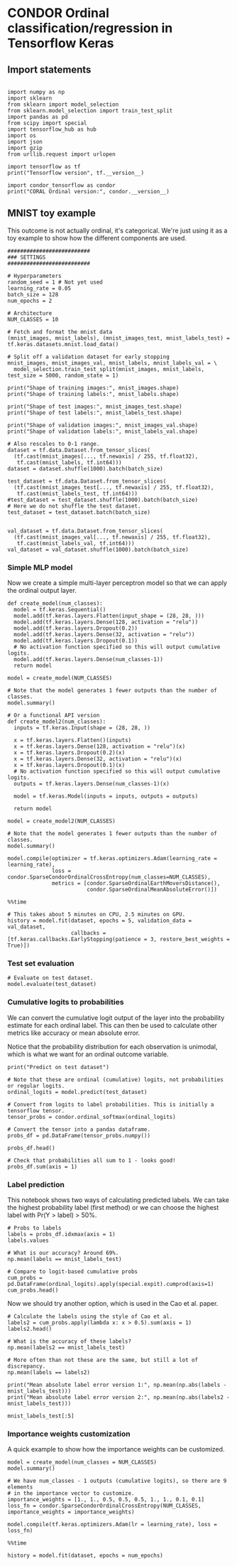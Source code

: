 # CONDOR Ordinal classification/regression in Tensorflow Keras 


## Import statements


```

import numpy as np
import sklearn
from sklearn import model_selection
from sklearn.model_selection import train_test_split
import pandas as pd
from scipy import special
import tensorflow_hub as hub
import os
import json
import gzip
from urllib.request import urlopen

import tensorflow as tf
print("Tensorflow version", tf.__version__)

import condor_tensorflow as condor
print("CORAL Ordinal version:", condor.__version__)
```

## MNIST toy example

This outcome is not actually ordinal, it's categorical. We're just using it as a toy example to show how the different components are used.


```
##########################
### SETTINGS
##########################

# Hyperparameters
random_seed = 1 # Not yet used
learning_rate = 0.05
batch_size = 128
num_epochs = 2

# Architecture
NUM_CLASSES = 10
```


```
# Fetch and format the mnist data
(mnist_images, mnist_labels), (mnist_images_test, mnist_labels_test) = tf.keras.datasets.mnist.load_data()

# Split off a validation dataset for early stopping
mnist_images, mnist_images_val, mnist_labels, mnist_labels_val = \
  model_selection.train_test_split(mnist_images, mnist_labels, test_size = 5000, random_state = 1)

print("Shape of training images:", mnist_images.shape)
print("Shape of training labels:", mnist_labels.shape)

print("Shape of test images:", mnist_images_test.shape)
print("Shape of test labels:", mnist_labels_test.shape)

print("Shape of validation images:", mnist_images_val.shape)
print("Shape of validation labels:", mnist_labels_val.shape)

# Also rescales to 0-1 range.
dataset = tf.data.Dataset.from_tensor_slices(
  (tf.cast(mnist_images[..., tf.newaxis] / 255, tf.float32),
   tf.cast(mnist_labels, tf.int64)))
dataset = dataset.shuffle(1000).batch(batch_size)

test_dataset = tf.data.Dataset.from_tensor_slices(
  (tf.cast(mnist_images_test[..., tf.newaxis] / 255, tf.float32),
   tf.cast(mnist_labels_test, tf.int64)))
#test_dataset = test_dataset.shuffle(1000).batch(batch_size)
# Here we do not shuffle the test dataset.
test_dataset = test_dataset.batch(batch_size)


val_dataset = tf.data.Dataset.from_tensor_slices(
  (tf.cast(mnist_images_val[..., tf.newaxis] / 255, tf.float32),
   tf.cast(mnist_labels_val, tf.int64)))
val_dataset = val_dataset.shuffle(1000).batch(batch_size)
```

### Simple MLP model



Now we create a simple multi-layer perceptron model so that we can apply the ordinal output layer.


```
def create_model(num_classes):
  model = tf.keras.Sequential()
  model.add(tf.keras.layers.Flatten(input_shape = (28, 28, )))
  model.add(tf.keras.layers.Dense(128, activation = "relu"))
  model.add(tf.keras.layers.Dropout(0.2))
  model.add(tf.keras.layers.Dense(32, activation = "relu"))
  model.add(tf.keras.layers.Dropout(0.1))
  # No activation function specified so this will output cumulative logits.
  model.add(tf.keras.layers.Dense(num_classes-1))
  return model

model = create_model(NUM_CLASSES)

# Note that the model generates 1 fewer outputs than the number of classes. 
model.summary()
```


```
# Or a functional API version
def create_model2(num_classes):
  inputs = tf.keras.Input(shape = (28, 28, ))

  x = tf.keras.layers.Flatten()(inputs)
  x = tf.keras.layers.Dense(128, activation = "relu")(x)
  x = tf.keras.layers.Dropout(0.2)(x)
  x = tf.keras.layers.Dense(32, activation = "relu")(x)
  x = tf.keras.layers.Dropout(0.1)(x)
  # No activation function specified so this will output cumulative logits.
  outputs = tf.keras.layers.Dense(num_classes-1)(x)

  model = tf.keras.Model(inputs = inputs, outputs = outputs)

  return model

model = create_model2(NUM_CLASSES)

# Note that the model generates 1 fewer outputs than the number of classes. 
model.summary()
```


```
model.compile(optimizer = tf.keras.optimizers.Adam(learning_rate = learning_rate),
              loss = condor.SparseCondorOrdinalCrossEntropy(num_classes=NUM_CLASSES),
              metrics = [condor.SparseOrdinalEarthMoversDistance(),
                         condor.SparseOrdinalMeanAbsoluteError()])
```


```
%%time

# This takes about 5 minutes on CPU, 2.5 minutes on GPU.
history = model.fit(dataset, epochs = 5, validation_data = val_dataset,
                    callbacks = [tf.keras.callbacks.EarlyStopping(patience = 3, restore_best_weights = True)])
```

### Test set evaluation


```
# Evaluate on test dataset.
model.evaluate(test_dataset)
```

### Cumulative logits to probabilities

We can convert the cumulative logit output of the layer into the probability estimate for each ordinal label. This can then be used to calculate other metrics like accuracy or mean absolute error.

Notice that the probability distribution for each observation is unimodal, which is what we want for an ordinal outcome variable.


```
print("Predict on test dataset")

# Note that these are ordinal (cumulative) logits, not probabilities or regular logits.
ordinal_logits = model.predict(test_dataset)

# Convert from logits to label probabilities. This is initially a tensorflow tensor.
tensor_probs = condor.ordinal_softmax(ordinal_logits)

# Convert the tensor into a pandas dataframe.
probs_df = pd.DataFrame(tensor_probs.numpy())

probs_df.head()
```


```
# Check that probabilities all sum to 1 - looks good!
probs_df.sum(axis = 1)
```

### Label prediction

This notebook shows two ways of calculating predicted labels. We can take the highest probability label (first method) or we can choose the highest label with Pr(Y > label) > 50%.


```
# Probs to labels
labels = probs_df.idxmax(axis = 1)
labels.values
```


```
# What is our accuracy? Around 69%.
np.mean(labels == mnist_labels_test)
```


```
# Compare to logit-based cumulative probs
cum_probs = pd.DataFrame(ordinal_logits).apply(special.expit).cumprod(axis=1)
cum_probs.head()
```

Now we should try another option, which is used in the Cao et al. paper.


```
# Calculate the labels using the style of Cao et al.
labels2 = cum_probs.apply(lambda x: x > 0.5).sum(axis = 1)
labels2.head()
```


```
# What is the accuracy of these labels? 
np.mean(labels2 == mnist_labels_test)
```


```
# More often than not these are the same, but still a lot of discrepancy.
np.mean(labels == labels2)
```


```
print("Mean absolute label error version 1:", np.mean(np.abs(labels - mnist_labels_test)))
print("Mean absolute label error version 2:", np.mean(np.abs(labels2 - mnist_labels_test)))
```


```
mnist_labels_test[:5]
```

### Importance weights customization

A quick example to show how the importance weights can be customized. 


```
model = create_model(num_classes = NUM_CLASSES)
model.summary()

# We have num_classes - 1 outputs (cumulative logits), so there are 9 elements
# in the importance vector to customize.
importance_weights = [1., 1., 0.5, 0.5, 0.5, 1., 1., 0.1, 0.1]
loss_fn = condor.SparseCondorOrdinalCrossEntropy(NUM_CLASSES, importance_weights = importance_weights)

model.compile(tf.keras.optimizers.Adam(lr = learning_rate), loss = loss_fn)
```


```
%%time

history = model.fit(dataset, epochs = num_epochs)
```

